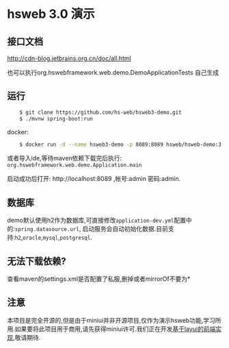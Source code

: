 # hsweb 3.0 演示

## 接口文档

http://cdn-blog.jetbrains.org.cn/doc/all.html

也可以执行org.hswebframework.web.demo.DemoApplicationTests 自己生成


## 运行
```bash
    $ git clone https://github.com/hs-web/hsweb3-demo.git
    $ ./mvnw spring-boot:run
```

docker:
```bash
    $ docker run -d --name hsweb3-demo -p 8089:8089 hsweb/hsweb-demo:3.0.1
```

或者导入ide,等待maven依赖下载完后执行: 
``org.hswebframework.web.demo.Application.main``

启动成功后打开: http://localhost:8089 ,帐号:admin 密码:admin.

## 数据库
demo默认使用h2作为数据库,可直接修改`application-dev.yml`配置中的:`spring.datasource.url`,
启动服务会自动初始化数据.目前支持:`h2`,`oracle`,`mysql`,`postgresql`.

## 无法下载依赖?
查看maven的settings.xml是否配置了私服,删掉或者mirrorOf不要为*


## 注意
本项目是完全开源的,但是由于miniui并非开源项目,仅作为演示hsweb功能,学习所用.如果要将此项目用于商用,请先获得miniui许可.我们正在开发[基于layui的前端实现](https://github.com/hs-web/hsweb-ui-layui),敬请期待.
